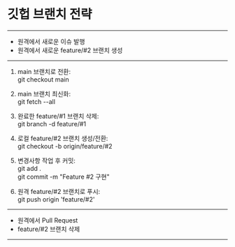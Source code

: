# 깃헙 브랜치 전략
-------------------------------------
- 원격에서 새로운 이슈 발행
- 원격에서 새로운 feature/#2 브랜치 생성
-------------------------------------
1. main 브랜치로 전환:<br>
git checkout main

2. main 브랜치 최신화:<br>
git fetch --all

3. 완료한 feature/#1 브랜치 삭제:<br>
git branch -d feature/#1

4. 로컬 feature/#2 브랜치 생성/전환:<br>
git checkout -b origin/feature/#2<br>

6. 변경사항 작업 후 커밋:<br>
git add .<br>
git commit -m "Feature #2 구현"

7. 원격 feature/#2 브랜치로 푸시:<br>
git push origin 'feature/#2'
-------------------------------------
- 원격에서 Pull Request
- feature/#2 브랜치 삭제
-------------------------------------
